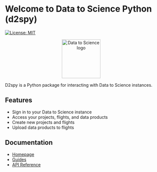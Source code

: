 # Welcome to Data to Science Python (d2spy)

[![License: MIT](https://img.shields.io/badge/License-MIT-yellow.svg)](https://opensource.org/licenses/MIT)

<p align="center">
  <img 
    src="https://py.d2s.org/assets/d2s-logo.png" 
    alt="Data to Science logo"
    width="128"
  >
</p>

D2spy is a Python package for interacting with Data to Science instances.

## Features

- Sign in to your Data to Science instance
- Access your projects, flights, and data products
- Create new projects and flights
- Upload data products to flights

## Documentation

- [Homepage](https://py.d2s.org/)
- [Guides](https://py.d2s.org/guides)
- [API Reference](https://py.d2s.org/api_client/)
